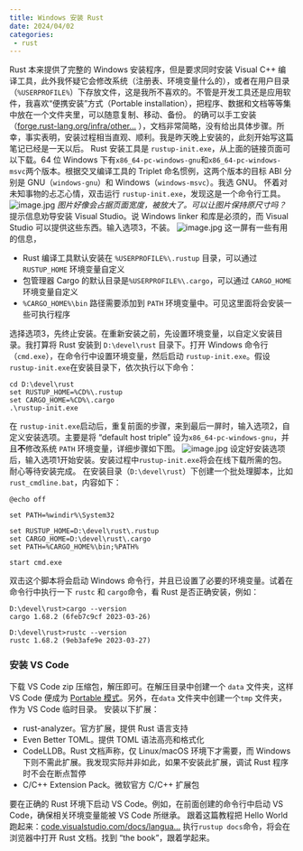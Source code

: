 ```yaml
---
title: Windows 安装 Rust
date: 2024/04/02
categories:
 - rust
---
```


Rust 本来提供了完整的 Windows 安装程序，但是要求同时安装 Visual C++ 编译工具，此外我怀疑它会修改系统（注册表、环境变量什么的），或者在用户目录（`%USERPROFILE%`）下存放文件，这是我所不喜欢的。不管是开发工具还是应用软件，我喜欢“便携安装”方式（Portable installation），把程序、数据和文档等等集中放在一个文件夹里，可以随意复制、移动、备份。
的确可以手工安装（[forge.rust-lang.org/infra/other…](https://link.juejin.cn/?target=https%3A%2F%2Fforge.rust-lang.org%2Finfra%2Fother-installation-methods.html) ），文档非常简略，没有给出具体步骤。所幸，事实表明，安装过程相当直观、顺利。我是昨天晚上安装的，此刻开始写这篇笔记已经是一天以后。
Rust 安装工具是 `rustup-init.exe`，从上面的链接页面可以下载。64 位 Windows 下有`x86_64-pc-windows-gnu`和`x86_64-pc-windows-msvc`两个版本。根据交叉编译工具的 Triplet 命名惯例，这两个版本的目标 ABI 分别是 GNU（`windows-gnu`）和 Windows（`windows-msvc`）。我选 GNU。
怀着对未知事物的忐忑心情，双击运行 `rustup-init.exe`，发现这是一个命令行工具。
![image.jpg](https://cdn.nlark.com/yuque/0/2024/webp/34556458/1710989648798-58d32777-98ed-4cef-9aa6-70759e10d2e7.webp#averageHue=%233d3932&clientId=udbde2a64-5a39-4&from=paste&id=u709397bb&originHeight=362&originWidth=921&originalType=url&ratio=1&rotation=0&showTitle=false&size=31866&status=done&style=none&taskId=u0703c61a-1cd6-4e7e-b471-4ba02b345d9&title=)
_图片好像会占据页面宽度，被放大了。可以让图片保持原尺寸吗？_
提示信息劝导安装 Visual Studio。说 Windows linker 和库是必须的，而 Visual Studio 可以提供这些东西。输入选项3，不装。
![image.jpg](https://cdn.nlark.com/yuque/0/2024/webp/34556458/1710989648872-546bba9f-8550-440b-b77c-cc320b4f11db.webp#averageHue=%233d3931&clientId=udbde2a64-5a39-4&from=paste&id=u7cf3a3f9&originHeight=827&originWidth=804&originalType=url&ratio=1&rotation=0&showTitle=false&size=72150&status=done&style=none&taskId=u43988593-0f10-4db3-9c0d-d0ec4fed5ca&title=)
这一屏有一些有用的信息，

- Rust 编译工具默认安装在 `%USERPROFILE%\.rustup` 目录，可以通过 `RUSTUP_HOME` 环境变量自定义
- 包管理器 Cargo 的默认目录是`%USERPROFILE%\.cargo`，可以通过 `CARGO_HOME` 环境变量自定义
- `%CARGO_HOME%\bin` 路径需要添加到 `PATH` 环境变量中。可见这里面将会安装一些可执行程序

选择选项3，先终止安装。在重新安装之前，先设置环境变量，以自定义安装目录。我打算将 Rust 安装到 `D:\devel\rust` 目录下。打开 Windows 命令行（`cmd.exe`），在命令行中设置环境变量，然后启动 `rustup-init.exe`。假设`rustup-init.exe`在安装目录下，依次执行以下命令：
```
cd D:\devel\rust
set RUSTUP_HOME=%CD%\.rustup
set CARGO_HOME=%CD%\.cargo
.\rustup-init.exe
```
在 `rustup-init.exe`启动后，重复前面的步骤，来到最后一屏时，输入选项2，自定义安装选项。主要是将 “default host triple” 设为`x86_64-pc-windows-gnu`，并且**不**修改系统 `PATH` 环境变量，详细步骤如下图。
![image.jpg](https://cdn.nlark.com/yuque/0/2024/webp/34556458/1710989648837-4a4bba0a-9dca-4627-9eda-cffc49c7ee92.webp#averageHue=%230f0f0e&clientId=udbde2a64-5a39-4&from=paste&id=ucb672f75&originHeight=585&originWidth=816&originalType=url&ratio=1&rotation=0&showTitle=false&size=32794&status=done&style=none&taskId=ud4752275-9a52-485e-8663-afc33f03b2b&title=)
设定好安装选项后，输入选项1开始安装。安装过程中`rustup-init.exe`将会在线下载所需的包。耐心等待安装完成。
在安装目录（`D:\devel\rust`）下创建一个批处理脚本，比如`rust_cmdline.bat`，内容如下：
```
@echo off

set PATH=%windir%\System32

set RUSTUP_HOME=D:\devel\rust\.rustup
set CARGO_HOME=D:\devel\rust\.cargo
set PATH=%CARGO_HOME%\bin;%PATH%

start cmd.exe
```
双击这个脚本将会启动 Windows 命令行，并且已设置了必要的环境变量。试着在命令行中执行一下 `rustc` 和 `cargo`命令，看 Rust 是否正确安装，例如：
```
D:\devel\rust>cargo --version
cargo 1.68.2 (6feb7c9cf 2023-03-26)

D:\devel\rust>rustc --version
rustc 1.68.2 (9eb3afe9e 2023-03-27)
```
### 安装 VS Code
下载 VS Code zip 压缩包，解压即可。在解压目录中创建一个 `data` 文件夹，这样 VS Code 便成为 [Portable 模式](https://link.juejin.cn/?target=https%3A%2F%2Fcode.visualstudio.com%2Fdocs%2Feditor%2Fportable)。另外，在`data` 文件夹中创建一个`tmp` 文件夹，作为 VS Code 临时目录。
安装以下扩展：

- rust-analyzer。官方扩展，提供 Rust 语言支持
- Even Better TOML。提供 TOML 语法高亮和格式化
- CodeLLDB。Rust 文档声称，仅 Linux/macOS 环境下才需要，而 Windows 下则不需此扩展。我发现实际并非如此，如果不安装此扩展，调试 Rust 程序时不会在断点暂停
- C/C++ Extension Pack。微软官方 C/C++ 扩展包

要在正确的 Rust 环境下启动 VS Code。例如，在前面创建的命令行中启动 VS Code，确保相关环境变量能被 VS Code 所继承。
跟着这篇教程把 Hello World 跑起来：[code.visualstudio.com/docs/langua…](https://link.juejin.cn/?target=https%3A%2F%2Fcode.visualstudio.com%2Fdocs%2Flanguages%2Frust)
执行`rustup docs`命令，将会在浏览器中打开 Rust 文档。找到 “the book”，跟着学起来。
